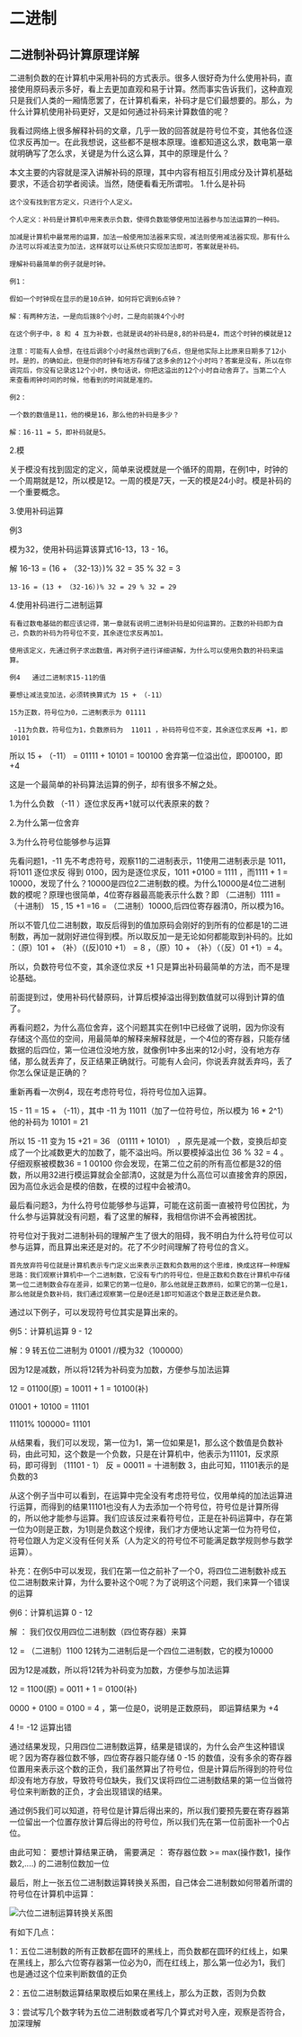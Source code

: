 # 二进制


## 二进制补码计算原理详解


二进制负数的在计算机中采用补码的方式表示。很多人很好奇为什么使用补码，直接使用原码表示多好，看上去更加直观和易于计算。然而事实告诉我们，这种直观只是我们人类的一厢情愿罢了，在计算机看来，补码才是它们最想要的。那么，为什么计算机使用补码更好，又是如何通过补码来计算数值的呢？

我看过网络上很多解释补码的文章，几乎一致的回答就是符号位不变，其他各位逐位求反再加一。在此我想说，这些都不是根本原理。谁都知道这么求，数电第一章就明确写了怎么求，关键是为什么这么算，其中的原理是什么？

本文主要的内容就是深入讲解补码的原理，其中内容有相互引用成分及计算机基础要求，不适合初学者阅读。当然，随便看看无所谓啦。
1.什么是补码

    这个没有找到官方定义，只进行个人定义。   

    个人定义：补码是计算机中用来表示负数，使得负数能够使用加法器参与加法运算的一种码。

    加减是计算机中最常用的运算，加法一般使用加法器来实现，减法则使用减法器实现。那有什么办法可以将减法变为加法，这样就可以让系统只实现加法即可，答案就是补码。

    理解补码最简单的例子就是时钟。

    例1：

    假如一个时钟现在显示的是10点钟，如何将它调到6点钟？

    解：有两种方法，一是向后拨8个小时，二是向前拨4个小时

    在这个例子中，8 和 4 互为补数，也就是说4的补码是8,8的补码是4，而这个时钟的模就是12

    注意：可能有人会想，在往后调8个小时虽然也调到了6点，但是他实际上比原来日期多了12小时。是的，的确如此，但是你的时钟有地方存储了这多余的12个小时吗？答案是没有，所以在你调完后，你没有记录这12个小时，换句话说，你把这溢出的12个小时自动舍弃了。当第二个人来查看闹钟时间的时候，他看到的时间就是准的。

    例2：

    一个数的数值是11，他的模是16，那么他的补码是多少？

    解：16-11 = 5，即补码就是5。

2.模

   关于模没有找到固定的定义，简单来说模就是一个循环的周期，在例1中，时钟的一个周期就是12，所以模是12。一周的模是7天，一天的模是24小时。模是补码的一个重要概念。

3.使用补码运算

   例3

   模为32，使用补码运算该算式16-13，13 - 16。

   解 16-13 = (16 + （32-13）)% 32 = 35 % 32 = 3 

    13-16 = (13 + （32-16）)% 32 = 29 % 32 = 29

4.使用补码进行二进制运算    

    有看过数电基础的都应该记得，第一章就有说明二进制补码是如何运算的。正数的补码即为自己，负数的补码为符号位不变，其余逐位求反再加1。

    使用该定义，先通过例子求出数值，再对例子进行详细讲解，为什么可以使用负数的补码来运算。

    例4   通过二进制求15-11的值

    要想让减法变加法，必须转换算式为 15 + （-11）

    15为正数，符号位为0，二进制表示为 01111

     -11为负数，符号位为1，负数原码为  11011 ，补码符号位不变，其余逐位求反再 +1，即 10101

   所以 15 + （-11） = 01111 + 10101 = 100100 舍弃第一位溢出位，即00100，即+4

  这是一个最简单的补码算法运算的例子，却有很多不解之处。

 1.为什么负数 （-11 ）逐位求反再+1就可以代表原来的数？

 2.为什么第一位舍弃

 3.为什么符号位能够参与运算

 先看问题1，-11 先不考虑符号，观察11的二进制表示，11使用二进制表示是 1011，将1011 逐位求反 得到 0100，因为是逐位求反，1011 +0100 = 1111 ，而1111 + 1 = 10000，发现了什么？10000是四位2二进制数的模。为什么10000是4位二进制数的模呢？原理也很简单，4位寄存器最高能表示什么数？即 （二进制）1111 = （十进制） 15 , 15 +1 =16 = （二进制）10000,后四位寄存器清0，所以模为16。

所以不管几位二进制数，取反后得到的值加原码会刚好的到所有的位都是1的二进制数，再加一就刚好进位得到模。所以取反加一是无论如何都能取到补码的。比如 ：（原）101 +  （补）（(反)010 +1） = 8 ，（原）10 + （补）（（反）01 +1）= 4。

所以，负数符号位不变，其余逐位求反 +1 只是算出补码最简单的方法，而不是理论基础。

前面提到过，使用补码代替原码，计算后模掉溢出得到数值就可以得到计算的值了。

再看问题2，为什么高位舍弃，这个问题其实在例1中已经做了说明，因为你没有存储这个高位的空间，用最简单的解释来解释就是，一个4位的寄存器，只能存储数据的后四位，第一位进位没地方放，就像例1中多出来的12小时，没有地方存储，那么就丢弃了，反正结果正确就行。可能有人会问，你说丢弃就丢弃吗，丢了你怎么保证是正确的？

重新再看一次例4，现在考虑符号位，将符号位加入运算。

15 - 11 = 15 + （-11），其中 -11 为 11011（加了一位符号位，所以模为 16 * 2^1） 他的补码为 10101 = 21

所以 15 -11 变为 15 +21 = 36 （01111 + 10101） ，原先是减一个数，变换后却变成了一个比减数更大的加数了，能不溢出吗。所以要模掉溢出位 36 % 32 = 4 。仔细观察被模数36 = 1 00100 你会发现，在第二位之前的所有高位都是32的倍数，所以用32进行模运算就会全部清0，这就是为什么高位可以直接舍弃的原因，因为高位永远会是模的倍数，在模的过程中会被清0。

最后看问题3，为什么符号位能够参与运算，可能在这前面一直被符号位困扰，为什么参与运算就没有问题，看了这里的解释，我相信你讲不会再被困扰。

符号位对于我对二进制补码的理解产生了很大的阻碍，我不明白为什么符号位可以参与运算，而且算出来还是对的。花了不少时间理解了符号位的含义。

    首先放弃符号位就是计算机表示专门定义出来表示正数和负数用的这个思维，换成这样一种理解思路：我们观察计算机中一个二进制数，它没有专门的符号位，但是正数和负数在计算机中存储第一位二进制数会存在差异，如果它的第一位是0，那么他就是正数原码，如果它的第一位是1，那么他就是负数补码，我们通过观察第一位是0还是1即可知道这个数是正数还是负数。

通过以下例子，可以发现符号位其实是算出来的。

例5：计算机运算 9 - 12

 解：9 转五位二进制为 01001 //模为32（100000）

因为12是减数，所以将12转为补码变为加数，方便参与加法运算

12 = 01100(原) = 10011 + 1 = 10100(补)

01001 + 10100 = 11101

11101% 100000= 11101

从结果看，我们可以发现，第一位为1，第一位如果是1，那么这个数值是负数补码，由此可知，这个数是一个负数，只是在计算机中，他表示为11101，反求原码，即可得到 （11101 - 1） 反 = 00011  = 十进制数 3，由此可知，11101表示的是负数的3

从这个例子当中可以看到，在运算中完全没有考虑符号位，仅用单纯的加法运算进行运算，而得到的结果11101也没有人为去添加一个符号位，符号位是计算所得的，所以他才能参与运算。我们应该反过来看符号位，正是在补码运算中，存在第一位为0则是正数，为1则是负数这个规律，我们才方便地认定第一位为符号位，符号位跟人为定义没有任何关系（人为定义的符号位不可能满足数学规则参与数学运算）。

 

补充：在例5中可以发现，我们在第一位之前补了一个0，将四位二进制数补成五位二进制数来计算，为什么要补这个0呢？为了说明这个问题，我们来算一个错误的运算

例6：计算机运算 0 - 12

解 ： 我们仅仅用四位二进制数（四位寄存器）来算

12 = （二进制）1100 12转为二进制后是一个四位二进制数，它的模为10000

因为12是减数，所以将12转为补码变为加数，方便参与加法运算

12 = 1100(原) = 0011 + 1 = 0100(补)

0000 + 0100 = 0100 = 4 ，第一位是0，说明是正数原码， 即运算结果为 +4

4 != -12 运算出错

通过结果发现，只用四位二进制数运算，结果是错误的，为什么会产生这种错误呢？因为寄存器位数不够，四位寄存器只能存储 0 -15 的数值，没有多余的寄存器位置用来表示这个数的正负，我们虽然算出了符号位，但是计算后所得到的符号位却没有地方存放，导致符号位缺失，我们又误将四位二进制数结果的第一位当做符号位来判断数的正负，才会出现错误的结果。

通过例5我们可以知道，符号位是计算后得出来的，所以我们要预先要在寄存器第一位留出一个位置存放计算后得出的符号位，所以我们先在第一位前面补一个0占位。

由此可知： 要想计算结果正确， 需要满足 ： 寄存器位数 >= max(操作数1，操作数2,....) 的二进制位数加一位

 

最后，附上一张五位二进制数运算转换关系图，自己体会二进制数如何带着所谓的符号位在计算机中运算：

![六位二进制运算转换关系图](../image/c16/Binary-1.png)

有如下几点：

1：五位二进制数的所有正数都在圆环的黑线上，而负数都在圆环的红线上，如果在黑线上，那么六位寄存器第一位必为0，而在红线上，那么第一位必为1，我们也是通过这个位来判断数值的正负

2：五位二进制数运算结果取模后如果在黑线上，那么为正数，否则为负数

3：尝试写几个数字转为五位二进制数或者写几个算式对号入座，观察是否符合，加深理解